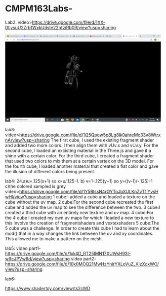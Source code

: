 # CMPM163Labs- 
Lab2:
video>https://drive.google.com/file/d/1XX-DLysuU2ZrbfWxkUdste22hfziRb09/view?usp=sharing

![](lab2/imgs/lab2.png)

lab3:
video>https://drive.google.com/file/d/1i25Qpow5p8Lg8lk0ahreMc33v8WtrxnA/view?usp=sharing
The first cube, I used the existing fragment shader and added two more colors. I then align them with vUv.x and vUv.y.
For the second cube, I loaded an excisting material in the Three.js and gave it a shine with a certain color.
For the third cube, I created a fragment shader that used two colors to mix them at a certain vertex on the 3D model.
For the fourth cube, I loaded another material that created a flat color and gave the illusion of different colors being present.

lab4:
24.a)u=.125(x+1) so x=u/.125-1. b) v=1-.125(y+1) so y=((v-1)/-.125)-1 c)the colored sampled is grey 
video>https://drive.google.com/file/d/1Y5BIssN4rOYToJbXULKnZvT1iYvsHwHl/view?usp=sharing
1 cube:I added a cube and loaded a texture on the cube without the uv map.
2 cube:For the second cube recreated the first cube and added the uv map to see the difference between the two.
3 cube:I created a third cube with an entirely new texture and uv map.
4 cube:For the 4 cube I created my own uv maps for which I loaded a new texture to this involve the creation of fragmentshaders and vextexshaders
5 cube:The 5 cube was a challenge. In order to create this cube I had to learn about the mod() that in a way changes the link between the uv and xy coordinates. This allowed me to make a pattern on the mesh.

lab5:
video part1-https://drive.google.com/file/d/1xk4D_RT25IMN17XUWsH93I-w9cJPVw8d/view?usp=sharing
video part2-https://drive.google.com/file/d/10k0MOQ21MwHzYnirYXLoVuZ_KIzXoxWO/view?usp=sharing

lab6:

https://www.shadertoy.com/view/ts2cWD
